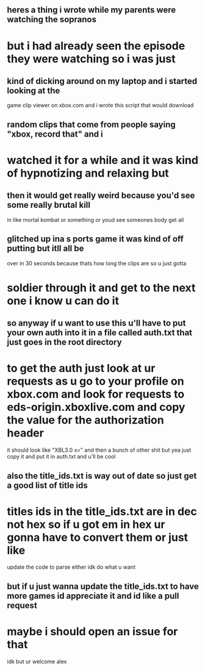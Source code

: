 ## heres a thing i wrote while my parents were watching the sopranos
# but i had already seen the episode they were watching so i was just
## kind of dicking around on my laptop and i started looking at the 
game clip viewer on xbox.com and i wrote this script that would download
## random clips that come from people saying "xbox, record that" and i
# watched it for a while and it was kind of hypnotizing and relaxing but
## then it would get really weird because you'd see some really brutal kill
in like mortal kombat or something or youd see someones body get all
## glitched up ina s ports game it was kind of off putting but itll all be
over in 30 seconds because thats how long the clips are so u just gotta
# soldier through it and get to the next one i know u can do it




## so anyway if u want to use this u'll have to put your own auth into it in a file called auth.txt that just goes in the root directory
# to get the auth just look at ur requests as u go to your profile on xbox.com and look for requests to eds-origin.xboxlive.com and copy the value for the authorization header
it should look like "XBL3.0 x=" and then a bunch of other shit but yea just copy it and put it in auth.txt and u'll be cool

## also the title_ids.txt is way out of date so just get a good list of title ids
# titles ids in the title_ids.txt are in dec not hex so if u got em in hex ur gonna have to convert them or just like
update the code to parse either idk do what u want
## but if u just wanna update the title_ids.txt to have more games id appreciate it and id like a pull request
# maybe i should open an issue for that

idk but ur welcome alex